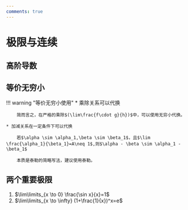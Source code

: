 ```yaml
---
comments: true
---
```


# 极限与连续

## 高阶导数

## 等价无穷小

!!! warning "等价无穷小使用"
    * 乘除关系可以代换

        简而言之，在严格的乘除$(\lim\frac{f\cdot g}{h})$中，可以使用无穷小代换。

    * 加减关系在一定条件下可以代换

        若$\alpha \sim \alpha_1,\beta \sim \beta_1$，且$\lim \frac{\alpha_1}{\beta_1}=A\neq 1$,则$\alpha - \beta \sim \alpha_1 - \beta_1$

        本质是泰勒的简略写法，建议使用泰勒。

## 两个重要极限

1. $\lim\limits_{x \to 0} \frac{\sin x}{x}=1$
2. $\lim\limits_{x \to \infty} (1+\frac{1}{x})^x=e$

